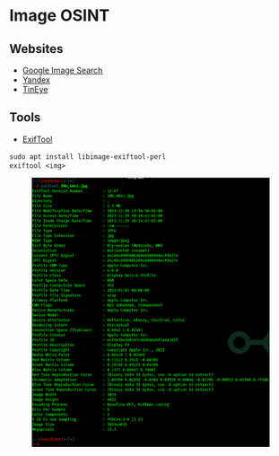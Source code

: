 # Image OSINT

## Websites

* [Google Image Search](https://images.google.com)
* [Yandex](https://yandex.com/images/)
* [TinEye](https://tineye.com)

## Tools

* [ExifTool](https://exiftool.org/)

```
sudo apt install libimage-exiftool-perl
exiftool <img>
```

<figure><img src="../.gitbook/assets/image (1) (1) (1).png" alt=""><figcaption></figcaption></figure>
